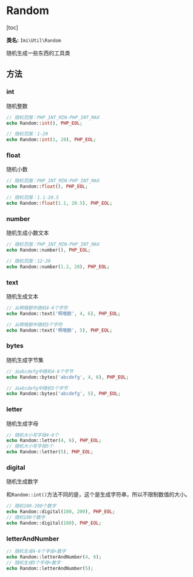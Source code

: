 # Random

[toc]

**类名:** `Imi\Util\Random`

随机生成一些东西的工具类

## 方法

### int

随机整数

```php
// 随机范围：PHP_INT_MIN-PHP_INT_MAX
echo Random::int(), PHP_EOL;

// 随机范围：1-20
echo Random::int(1, 20), PHP_EOL;
```

### float

随机小数

```php
// 随机范围：PHP_INT_MIN-PHP_INT_MAX
echo Random::float(), PHP_EOL;

// 随机范围：1.1-20.5
echo Random::float(1.1, 20.5), PHP_EOL;
```

### number

随机生成小数文本

```php
// 随机范围：PHP_INT_MIN-PHP_INT_MAX
echo Random::number(), PHP_EOL;

// 随机范围：12-20
echo Random::number(1.2, 20), PHP_EOL;
```

### text

随机生成文本

```php
// 从啊哦额中随机4-6个字符
echo Random::text('啊哦额', 4, 6), PHP_EOL;

// 从啊哦额中随机5个字符
echo Random::text('啊哦额', 5), PHP_EOL;
```

### bytes

随机生成字节集

```php
// 从abcdefg中随机4-6个字节
echo Random::bytes('abcdefg', 4, 6), PHP_EOL;

// 从abcdefg中随机5个字节
echo Random::bytes('abcdefg', 5), PHP_EOL;
```

### letter

随机生成字母

```php
// 随机大小写字母4-6个
echo Random::letter(4, 6), PHP_EOL;
// 随机大小写字母5个
echo Random::letter(5), PHP_EOL;
```

### digital

随机生成数字

和`Random::int()`方法不同的是，这个是生成字符串，所以不限制数值的大小。

```php
// 随机100-200个数字
echo Random::digital(100, 200), PHP_EOL;
// 随机100个数字
echo Random::digital(100), PHP_EOL;
```

### letterAndNumber

```php
// 随机生成4-6个字母+数字
echo Random::letterAndNumber(4, 6);
// 随机生成5个字母+数字
echo Random::letterAndNumber(5);
```
